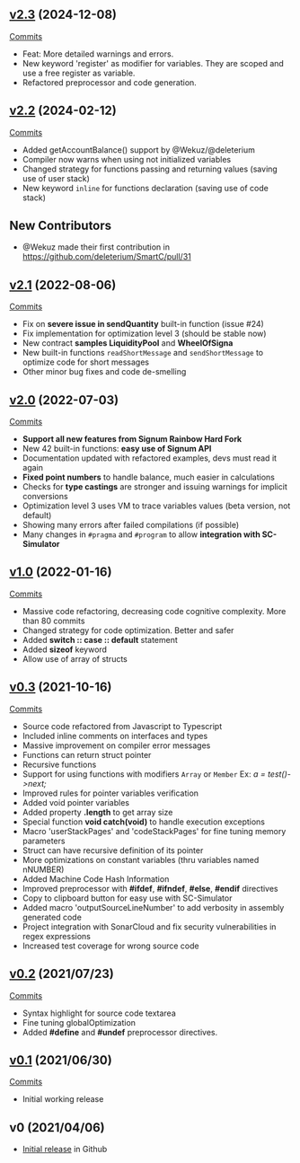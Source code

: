 ## [v2.3](https://github.com/deleterium/SmartC/tree/v2.3) (2024-12-08)

[Commits](https://github.com/deleterium/SmartC/commits/v2.3)
* Feat: More detailed warnings and errors.
* New keyword 'register' as modifier for variables. They are scoped and use a free register as variable.
* Refactored preprocessor and code generation.

## [v2.2](https://github.com/deleterium/SmartC/tree/v2.2) (2024-02-12)

[Commits](https://github.com/deleterium/SmartC/commits/v2.2)
- Added getAccountBalance() support by @Wekuz/@deleterium
- Compiler now warns when using not initialized variables
- Changed strategy for functions passing and returning values (saving use of user stack)
- New keyword `inline` for functions declaration (saving use of code stack)

## New Contributors
* @Wekuz made their first contribution in https://github.com/deleterium/SmartC/pull/31

## [v2.1](https://github.com/deleterium/SmartC/tree/v2.1) (2022-08-06)

[Commits](https://github.com/deleterium/SmartC/commits/v2.1)
- Fix on **severe issue in sendQuantity** built-in function (issue #24)
- Fix implementation for optimization level 3 (should be stable now)
- New contract **samples LiquidityPool** and **WheelOfSigna**
- New built-in functions `readShortMessage` and `sendShortMessage` to optimize code for short messages
- Other minor bug fixes and code de-smelling

## [v2.0](https://github.com/deleterium/SmartC/tree/v2.0) (2022-07-03)

[Commits](https://github.com/deleterium/SmartC/commits/v2.0)

- **Support all new features from Signum Rainbow Hard Fork**
- New 42 built-in functions: **easy use of Signum API**
- Documentation updated with refactored examples, devs must read it again
- **Fixed point numbers** to handle balance, much easier in calculations
- Checks for **type castings** are stronger and issuing warnings for implicit conversions
- Optimization level 3 uses VM to trace variables values (beta version, not default)
- Showing many errors after failed compilations (if possible)
- Many changes in `#pragma` and `#program` to allow **integration with SC-Simulator**

## [v1.0](https://github.com/deleterium/SmartC/tree/v1.0) (2022-01-16)

[Commits](https://github.com/deleterium/SmartC/commits/v1.0)

- Massive code refactoring, decreasing code cognitive complexity. More than 80 commits
- Changed strategy for code optimization. Better and safer
- Added **switch :: case :: default** statement
- Added **sizeof** keyword
- Allow use of array of structs

## [v0.3](https://github.com/deleterium/SmartC/tree/v0.3) (2021-10-16)

[Commits](https://github.com/deleterium/SmartC/commits/v0.3)

- Source code refactored from Javascript to Typescript
- Included inline comments on interfaces and types
- Massive improvement on compiler error messages
- Functions can return struct pointer
- Recursive functions
- Support for using functions with modifiers `Array` or `Member` Ex: *a = test()->next;*
- Improved rules for pointer variables verification
- Added void pointer variables
- Added property **.length** to get array size
- Special function **void catch(void)** to handle execution exceptions
- Macro 'userStackPages' and 'codeStackPages' for fine tuning memory parameters
- Struct can have recursive definition of its pointer
- More optimizations on constant variables (thru variables named nNUMBER)
- Added Machine Code Hash Information 
- Improved preprocessor with **#ifdef**, **#ifndef**, **#else**, **#endif** directives
- Copy to clipboard button for easy use with SC-Simulator
- Added macro 'outputSourceLineNumber' to add verbosity in assembly generated code
- Project integration with SonarCloud and fix security vulnerabilities in regex expressions
- Increased test coverage for wrong source code


## [v0.2](https://github.com/deleterium/SmartC/tree/v0.2) (2021/07/23)

[Commits](https://github.com/deleterium/SmartC/commits/v0.2)

- Syntax highlight for source code textarea
- Fine tuning globalOptimization
- Added **#define** and **#undef** preprocessor directives.

## [v0.1](https://github.com/deleterium/SmartC/tree/v0.1) (2021/06/30)

[Commits](https://github.com/deleterium/SmartC/commits/v0.1)

- Initial working release

## v0 (2021/04/06)


- [Initial release](https://github.com/deleterium/SmartC/tree/bb3edafcf0d3db0153201b594157555d686a9962) in Github
